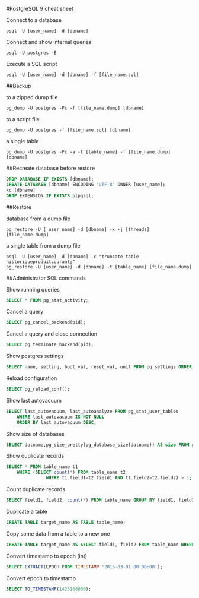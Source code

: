 #PostgreSQL 9 cheat sheet

Connect to a database
```
psql -U [user_name] -d [dbname]
```

Connect and show internal queries
```
psql -U postgres -E
```


Execute a SQL script
```
psql -U [user_name] -d [dbname] -f [file_name.sql]
```

##Backup

to a zipped dump file
```
pg_dump -U postgres -Fc -f [file_name.dump] [dbname]
```

to a script file
```
pg_dump -U postgres -f [file_name.sql] [dbname]
```

a single table
```
pg_dump -U postgres -Fc -a -t [table_name] -f [file_name.dump] [dbname]
```

##Recreate database before restore

```SQL
DROP DATABASE IF EXISTS [dbname];
CREATE DATABASE [dbname] ENCODING 'UTF-8' OWNER [user_name];
\c [dbname]
DROP EXTENSION IF EXISTS plpgsql;
```

##Restore

database from a dump file
```
pg_restore -U [ user_name] -d [dbname] -x -j [threads] [file_name.dump]

```

a single table from a dump file
```
psql -U [user_name] -d [dbname] -c "truncate table historiqueproduitcourant;"
pg_restore -U [user_name] -d [dbname] -t [table_name] [file_name.dump]
```

##Administrator SQL commands

Show running queries
```SQL
SELECT * FROM pg_stat_activity;
```

Cancel a query
```SQL
SELECT pg_cancel_backend(pid);
```

Cancel a query and close connection
```SQL
SELECT pg_terminate_backend(pid);
```

Show postgres settings
```SQL
SELECT name, setting, boot_val, reset_val, unit FROM pg_settings ORDER BY name;
```

Reload configuration
```SQL
SELECT pg_reload_conf();
```

Show last autovacuum
```SQL
SELECT last_autovacuum, last_autoanalyze FROM pg_stat_user_tables
    WHERE last_autovacuum IS NOT NULL
    ORDER BY last_autovacuum DESC;
```

Show size of databases
```SQL
SELECT datname,pg_size_pretty(pg_database_size(datname)) AS size FROM pg_database;
```

Show duplicate records
```SQL
SELECT * FROM table_name t1
    WHERE (SELECT count(*) FROM table_name t2
               WHERE t1.field1=t2.field1 AND t1.field2=t2.field2) > 1;
```

Count duplicate records
```SQL
SELECT field1, field2, count(*) FROM table_name GROUP BY field1, field2 HAVING count(*)>1;
```

Duplicate a table
```SQL
CREATE TABLE target_name AS TABLE table_name;
```

Copy some data from a table to a new one
```SQL
CREATE TABLE target_name AS SELECT field1, field2 FROM table_name WHERE condition;
```

Convert timestamp to epoch (int)
```SQL
SELECT EXTRACT(EPOCH FROM TIMESTAMP '2015-03-01 00:00:00');
```

Convert epoch to timestamp
```SQL
SELECT TO_TIMESTAMP(1425168000);
```

